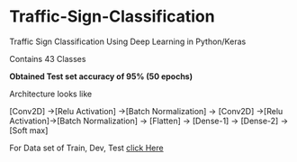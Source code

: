 # Traffic-Sign-Classification
<p>Traffic Sign Classification Using Deep Learning in Python/Keras</p>
<p> Contains 43 Classes </p>
<p><b> Obtained Test set accuracy of 95% (50 epochs) </b></p>
<p> Architecture looks like </p>
<p> [Conv2D] ->[Relu Activation] ->[Batch Normalization] -> [Conv2D] ->[Relu Activation]->[Batch Normalization] -> [Flatten] -> [Dense-1] -> [Dense-2] ->[Soft max] </p>
<p>For Data set of Train, Dev, Test <a href="https://drive.google.com/drive/folders/1d9Dhwn7ADpHERVNBkb2VF6Og3HRx-TzE?usp=sharing">click Here</a></p>
